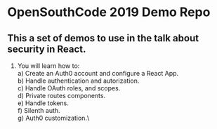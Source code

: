# OpenSouthCode 2019 Demo Repo

## This a set of demos to use in the talk about security in React.

1. You will learn how to:\
   a) Create an Auth0 account and configure a React App.\
   b) Handle authentication and autorization.\
   c) Handle OAuth roles, and scopes.\
   d) Private routes components.\
   e) Handle tokens.\
   f) Silenth auth.\
   g) Auth0 customization.\
